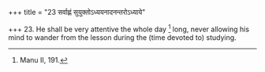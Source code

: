 +++
title = "23 सर्वाह्णं सुयुक्तोऽध्ययनादनन्तरोऽध्याये"

+++
23. He shall be very attentive the whole day [^16]  long, never allowing his mind to wander from the lesson during the (time devoted to) studying.


[^16]:  Manu II, 191.
